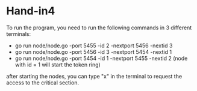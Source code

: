 # Hand-in4
To run the program, you need to run the following commands in 3 different terminals:

- go run node/node.go -port 5455 -id 2 -nextport 5456 -nextid 3
- go run node/node.go -port 5456 -id 3 -nextport 5454 -nextid 1
- go run node/node.go -port 5454 -id 1 -nextport 5455 -nextid 2 (node with id = 1 will start the token ring)

after starting the nodes, you can type "x" in the terminal to request the access to the critical section.